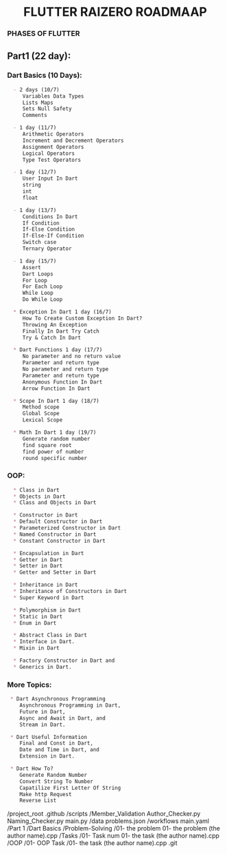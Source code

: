 <h1 align="center">FLUTTER RAIZERO ROADMAAP</h1>

### PHASES OF FLUTTER

## Part1 (22 day):

### Dart Basics (10 Days):

```md
  - 2 days (10/7)
     Variables Data Types
     Lists Maps
     Sets Null Safety
     Comments

  - 1 day (11/7)
     Arithmetic Operators
     Increment and Decrement Operators
     Assignment Operators
     Logical Operators
     Type Test Operators

  - 1 day (12/7)
     User Input In Dart
     string
     int
     float

  - 1 day (13/7)
     Conditions In Dart
     If Condition
     If-Else Condition
     If-Else-If Condition
     Switch case
     Ternary Operator

  - 1 day (15/7)
     Assert
     Dart Loops
     For Loop
     For Each Loop
     While Loop
     Do While Loop

  * Exception In Dart 1 day (16/7)
     How To Create Custom Exception In Dart?
     Throwing An Exception
     Finally In Dart Try Catch
     Try & Catch In Dart

  * Dart Functions 1 day (17/7)
     No parameter and no return value
     Parameter and return type
     No parameter and return type
     Parameter and return type
     Anonymous Function In Dart
     Arrow Function In Dart

  * Scope In Dart 1 day (18/7)
     Method scope
     Global Scope
     Lexical Scope

  * Math In Dart 1 day (19/7)
     Generate random number
     find square root
     find power of number
     round specific number
```

### OOP:

```md
  * Class in Dart
  * Objects in Dart
  * Class and Objects in Dart

  * Constructor in Dart
  * Default Constructor in Dart
  * Parameterized Constructor in Dart
  * Named Constructor in Dart
  * Constant Constructor in Dart

  * Encapsulation in Dart
  * Getter in Dart
  * Setter in Dart
  * Getter and Setter in Dart

  * Inheritance in Dart
  * Inheritance of Constructors in Dart
  * Super Keyword in Dart

  * Polymorphism in Dart
  * Static in Dart
  * Enum in Dart

  * Abstract Class in Dart
  * Interface in Dart.
  * Mixin in Dart

  * Factory Constructor in Dart and
  * Generics in Dart.
```

### More Topics:

```md
 * Dart Asynchronous Programming
    Asynchronous Programming in Dart,
    Future in Dart,
    Async and Await in Dart, and
    Stream in Dart.

 * Dart Useful Information
    Final and Const in Dart,
    Date and Time in Dart, and
    Extension in Dart.

 * Dart How To?
    Generate Random Number
    Convert String To Number
    Capatilize First Letter Of String
    Make http Request
    Reverse List
```

/project_root
    .github
        /scripts
          /Member_Validation
              Author_Checker.py
              Naming_Checker.py
          main.py
        /data
          problems.json
        /workflows
          main.yaml
    /Part 1
      /Dart Basics
        /Problem-Solving
          /01- the problem
            01- the problem (the author name).cpp
        /Tasks
          /01- Task num
            01- the task (the author name).cpp
      /OOP
        /01- OOP Task
          /01- the task (the author name).cpp
    .git
